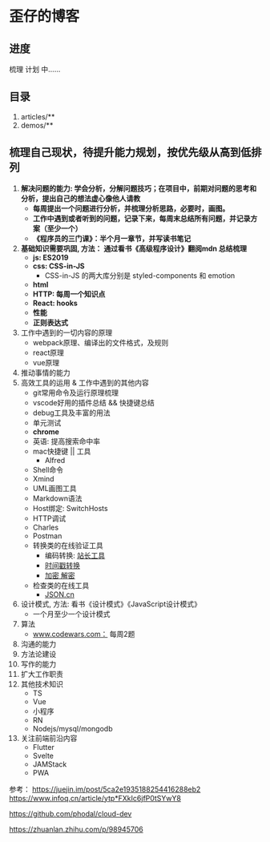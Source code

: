 # 歪仔的博客


## 进度

梳理 计划 中……


## 目录

1. articles/**
2. demos/**

## 梳理自己现状，待提升能力规划，按优先级从高到低排列

1. __解决问题的能力: 学会分析，分解问题技巧；在项目中，前期对问题的思考和分析，提出自己的想法虚心像他人请教__
    - __每周提出一个问题进行分析，并梳理分析思路，必要时，画图。__
    - __工作中遇到或者听到的问题，记录下来，每周末总结所有问题，并记录方案（至少一个）__
    - __《程序员的三门课》：半个月一章节，并写读书笔记__
2. __基础知识需要巩固, 方法： 通过看书《高级程序设计》翻阅mdn 总结梳理__
    - __js: ES2019__
    - __css: CSS-in-JS__
        - CSS-in-JS 的两大库分别是 styled-components 和 emotion
    - __html__
    - __HTTP: 每周一个知识点__
    - __React: hooks__
    - __性能__
    - __正则表达式__
3. 工作中遇到的一切内容的原理
    - webpack原理、编译出的文件格式，及规则
    - react原理
    - vue原理
3. 推动事情的能力
4. 高效工具的运用 & 工作中遇到的其他内容
    - git常用命令及运行原理梳理
    - vscode好用的插件总结 && 快捷键总结
    - debug工具及丰富的用法
    - 单元测试
    - __chrome__
    - 英语: 提高搜索命中率
    - mac快捷键 || 工具
        - Alfred
    - Shell命令
    - Xmind
    - UML画图工具 
    - Markdown语法
    - Host绑定: SwitchHosts
    - HTTP调试
    - Charles
    - Postman
    - 转换类的在线验证工具
        - 编码转换: [站长工具](https://tool.chinaz.com/tools/unicode.aspx)
        - [时间戳转换](https://tool.chinaz.com/tools/unixtime.aspx)
        - [加密 解密](https://tool.chinaz.com/tools/urlencode.aspx)
    - 检查类的在线工具
        - [JSON.cn](https://www.diffchecker.com/)
5. 设计模式, 方法: 看书《设计模式》《JavaScript设计模式》
    - 一个月至少一个设计模式
6. 算法
    - www.codewars.com： 每周2题
7. 沟通的能力
8. 方法论建设 
9. 写作的能力
10. 扩大工作职责
11. 其他技术知识
    - TS
    - Vue
    - 小程序
    - RN
    - Nodejs/mysql/mongodb
12. 关注前端前沿内容
    - Flutter
    - Svelte
    - JAMStack
    - PWA







参考： https://juejin.im/post/5ca2e1935188254416288eb2
https://www.infoq.cn/article/ytp*FXkIc6jfP0tSYwY8


https://github.com/phodal/cloud-dev

https://zhuanlan.zhihu.com/p/98945706